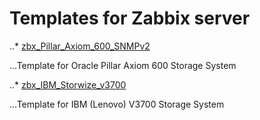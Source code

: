 # Templates for Zabbix server

..* [zbx_Pillar_Axiom_600_SNMPv2](https://github.com/nsprng/zabbix/blob/master/templates/zbx_Pillar_Axiom_600_SNMPv2.xml)

...Template for Oracle Pillar Axiom 600 Storage System

..* [zbx_IBM_Storwize_v3700](https://github.com/nsprng/zabbix/blob/master/templates/zbx_IBM_Storwize_v3700.xml)

...Template for IBM (Lenovo) V3700 Storage System

